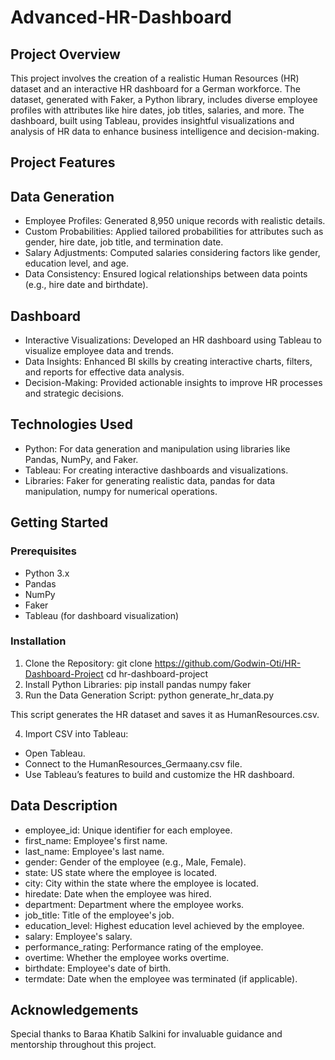 ﻿# Advanced-HR-Dashboard
## Project Overview
This project involves the creation of a realistic Human Resources (HR) dataset and an interactive HR dashboard for a German workforce. The dataset, generated with Faker, a Python library, includes diverse employee profiles with attributes like hire dates, job titles, salaries, and more. The dashboard, built using Tableau, provides insightful visualizations and analysis of HR data to enhance business intelligence and decision-making.

## Project Features
## Data Generation
- Employee Profiles: Generated 8,950 unique records with realistic details.
- Custom Probabilities: Applied tailored probabilities for attributes such as gender, hire date, job title, and termination date.
- Salary Adjustments: Computed salaries considering factors like gender, education level, and age.
- Data Consistency: Ensured logical relationships between data points (e.g., hire date and birthdate).
## Dashboard
- Interactive Visualizations: Developed an HR dashboard using Tableau to visualize employee data and trends.
- Data Insights: Enhanced BI skills by creating interactive charts, filters, and reports for effective data analysis.
- Decision-Making: Provided actionable insights to improve HR processes and strategic decisions.
## Technologies Used
- Python: For data generation and manipulation using libraries like Pandas, NumPy, and Faker.
- Tableau: For creating interactive dashboards and visualizations.
- Libraries: Faker for generating realistic data, pandas for data manipulation, numpy for numerical operations.
## Getting Started
### Prerequisites
- Python 3.x
- Pandas
- NumPy
- Faker
- Tableau (for dashboard visualization)
### Installation
1. Clone the Repository:
git clone https://github.com/Godwin-Oti/HR-Dashboard-Project
cd hr-dashboard-project
2. Install Python Libraries:
pip install pandas numpy faker
3. Run the Data Generation Script:
python generate_hr_data.py

This script generates the HR dataset and saves it as HumanResources.csv.

4. Import CSV into Tableau:
- Open Tableau.
- Connect to the HumanResources_Germaany.csv file.
- Use Tableau’s features to build and customize the HR dashboard.
## Data Description
- employee_id: Unique identifier for each employee.
- first_name: Employee's first name.
- last_name: Employee's last name.
- gender: Gender of the employee (e.g., Male, Female).
- state: US state where the employee is located.
- city: City within the state where the employee is located.
- hiredate: Date when the employee was hired.
- department: Department where the employee works.
- job_title: Title of the employee's job.
- education_level: Highest education level achieved by the employee.
- salary: Employee's salary.
- performance_rating: Performance rating of the employee.
- overtime: Whether the employee works overtime.
- birthdate: Employee's date of birth.
- termdate: Date when the employee was terminated (if applicable).

## Acknowledgements
Special thanks to Baraa Khatib Salkini for invaluable guidance and mentorship throughout this project.

